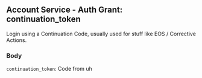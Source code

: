 ## Account Service - Auth Grant: continuation_token

Login using a Continuation Code, usually used for stuff like EOS / Corrective Actions.

### Body

`continuation_token`: Code from uh
